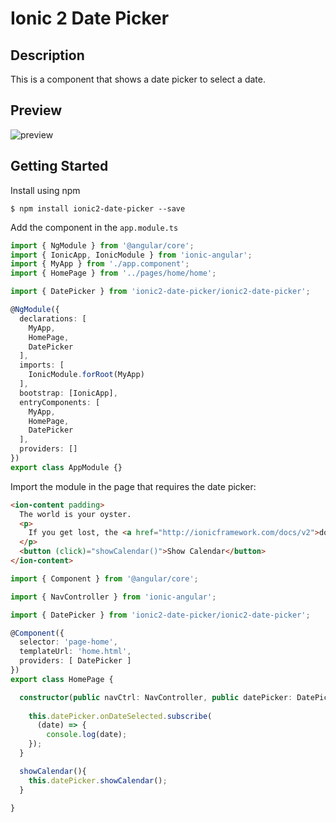 # Ionic 2 Date Picker

## Description
This is a component that shows a date picker to select a date.

## Preview
![preview](https://raw.githubusercontent.com/shangyilim/ionic2-date-picker/master/date-picker.PNG)
## Getting Started
Install using npm

`$ npm install ionic2-date-picker --save`

Add the component in the `app.module.ts`
```typescript
import { NgModule } from '@angular/core';
import { IonicApp, IonicModule } from 'ionic-angular';
import { MyApp } from './app.component';
import { HomePage } from '../pages/home/home';

import { DatePicker } from 'ionic2-date-picker/ionic2-date-picker';

@NgModule({
  declarations: [
    MyApp,
    HomePage,
    DatePicker
  ],
  imports: [
    IonicModule.forRoot(MyApp)
  ],
  bootstrap: [IonicApp],
  entryComponents: [
    MyApp,
    HomePage,
    DatePicker
  ],
  providers: []
})
export class AppModule {}
```

Import the module in the page that requires the date picker:
```html
<ion-content padding>
  The world is your oyster.
  <p>
    If you get lost, the <a href="http://ionicframework.com/docs/v2">docs</a> will be your guide.
  </p>
  <button (click)="showCalendar()">Show Calendar</button>
</ion-content>
```

```typescript
import { Component } from '@angular/core';

import { NavController } from 'ionic-angular';

import { DatePicker } from 'ionic2-date-picker/ionic2-date-picker';

@Component({
  selector: 'page-home',
  templateUrl: 'home.html',
  providers: [ DatePicker ]
})
export class HomePage {

  constructor(public navCtrl: NavController, public datePicker: DatePicker) {
    
    this.datePicker.onDateSelected.subscribe( 
      (date) => {
        console.log(date);
    });
  }

  showCalendar(){
    this.datePicker.showCalendar();
  }

}

```